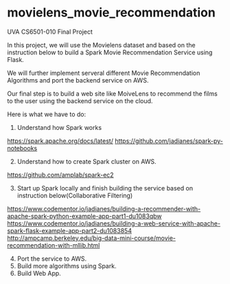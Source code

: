 # movielens_movie_recommendation
UVA CS6501-010 Final Project

In this project, we will use the Movielens dataset and based on the instruction below to build a Spark Movie Recommendation Service using Flask.

We will further implement serveral different Movie Recommendation Algorithms and port the backend service on AWS.

Our final step is to build a web site like MoiveLens to recommend the films to the user using the backend service on the cloud.

Here is what we have to do:

1. Understand how Spark works

https://spark.apache.org/docs/latest/
https://github.com/jadianes/spark-py-notebooks

2. Understand how to create Spark cluster on AWS.

https://github.com/amplab/spark-ec2

3. Start up Spark locally and finish building the service based on instruction below(Collaborative Filtering)

https://www.codementor.io/jadianes/building-a-recommender-with-apache-spark-python-example-app-part1-du1083qbw
https://www.codementor.io/jadianes/building-a-web-service-with-apache-spark-flask-example-app-part2-du1083854
http://ampcamp.berkeley.edu/big-data-mini-course/movie-recommendation-with-mllib.html

4. Port the service to AWS.
5. Build more algorithms using Spark.
6. Build Web App.
